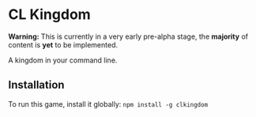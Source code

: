 # CL Kingdom

**Warning:** This is currently in a very early pre-alpha stage, the __majority__ of content is **yet** to be implemented.

A kingdom in your command line.

## Installation
To run this game, install it globally: `npm install -g clkingdom`